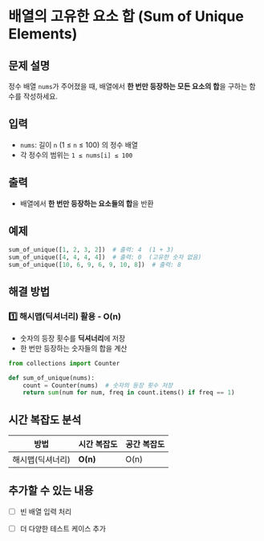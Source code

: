 # 배열의 고유한 요소 합 (Sum of Unique Elements)

## 문제 설명
정수 배열 `nums`가 주어졌을 때, 배열에서 **한 번만 등장하는 모든 요소의 합**을 구하는 함수를 작성하세요.

## 입력
- `nums`: 길이 `n` (1 ≤ `n` ≤ 100) 의 정수 배열  
- 각 정수의 범위는 `1 ≤ nums[i] ≤ 100`

## 출력
- 배열에서 **한 번만 등장하는 요소들의 합**을 반환

## 예제
```python
sum_of_unique([1, 2, 3, 2])  # 출력: 4  (1 + 3)
sum_of_unique([4, 4, 4, 4])  # 출력: 0  (고유한 숫자 없음)
sum_of_unique([10, 6, 9, 6, 9, 10, 8])  # 출력: 8
```

## 해결 방법
### 1️⃣ 해시맵(딕셔너리) 활용 - O(n)
- 숫자의 등장 횟수를 **딕셔너리**에 저장
- 한 번만 등장하는 숫자들의 합을 계산

```python
from collections import Counter

def sum_of_unique(nums):
    count = Counter(nums)  # 숫자의 등장 횟수 저장
    return sum(num for num, freq in count.items() if freq == 1)
```

## 시간 복잡도 분석
| 방법 | 시간 복잡도 | 공간 복잡도 |
|------|----------|----------|
| 해시맵(딕셔너리) | **O(n)** | O(n) |

## 추가할 수 있는 내용
- [ ] 빈 배열 입력 처리
- [ ] 더 다양한 테스트 케이스 추가

